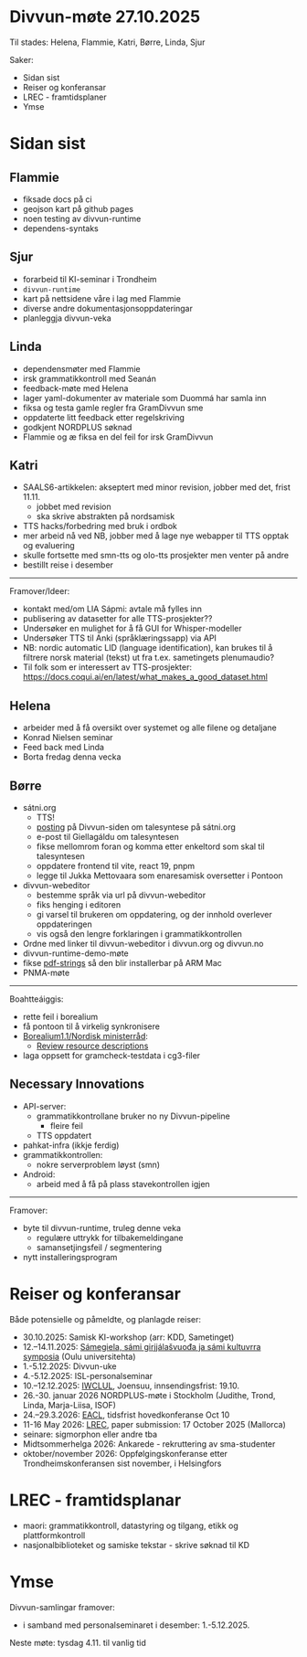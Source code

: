 # Divvun-møte 27.10.2025

Til stades: Helena, Flammie, Katri, Børre, Linda, Sjur

Saker:

- Sidan sist
- Reiser og konferansar
- LREC - framtidsplaner
- Ymse

# Sidan sist

## Flammie

* fiksade docs på ci
* geojson kart på github pages
* noen testing av divvun-runtime
* dependens-syntaks

## Sjur

- forarbeid til KI-seminar i Trondheim
- `divvun-runtime`
- kart på nettsidene våre i lag med Flammie
- diverse andre dokumentasjonsoppdateringar
- planleggja divvun-veka

## Linda

- dependensmøter med Flammie
- irsk grammatikkontroll med Seanán
- feedback-møte med Helena
- lager yaml-dokumenter av materiale som Duommá har samla inn
- fiksa og testa gamle regler fra GramDivvun sme
- oppdaterte litt feedback etter regelskriving
- godkjent NORDPLUS søknad
- Flammie og æ fiksa en del feil for irsk GramDivvun

## Katri

- SAALS6-artikkelen: akseptert med minor revision, jobber med det, frist 11.11.
    - jobbet med revision
    - ska skrive abstrakten på nordsamisk
- TTS hacks/forbedring med bruk i ordbok
- mer arbeid nå ved NB, jobber med å lage nye webapper til TTS opptak og evaluering
- skulle fortsette med smn-tts og olo-tts prosjekter men venter på andre 
- bestillt reise i desember 

---
Framover/Ideer:
- kontakt med/om LIA Sápmi: avtale må fylles inn
- publisering av datasetter for alle TTS-prosjekter??
- Undersøker en mulighet for å få GUI for Whisper-modeller
- Undersøker TTS til Anki (språklæringssapp) via API
- NB: nordic automatic LID (language
  identification), kan brukes til å filtrere norsk
  material (tekst) ut fra t.ex. sametingets
  plenumaudio?
- Til folk som er interessert av TTS-prosjekter: <https://docs.coqui.ai/en/latest/what_makes_a_good_dataset.html>

## Helena

- arbeider med å få oversikt over systemet og alle filene og detaljane
- Konrad Nielsen seminar 
- Feed back med Linda
- Borta fredag denna vecka

## Børre

- sátni.org
  - TTS!
  - [posting](https://www.facebook.com/Divvun/posts/pfbid02Tx1gCmLFNw324AUsv5yr16X8j1LgxdUVZ1Hrs9u6t8T2JaP5gBDqpAUbUJvpYGHol) på Divvun-siden om talesyntese på sátni.org
  - e-post til Giellagáldu om talesyntesen
  - fikse mellomrom foran og komma etter enkeltord som skal til talesyntesen
  - oppdatere frontend til vite, react 19, pnpm
  - legge til Jukka Mettovaara som enaresamisk oversetter i Pontoon
- divvun-webeditor
  - bestemme språk via url på divvun-webeditor
  - fiks henging i editoren
  - gi varsel til brukeren om oppdatering, og der innhold overlever oppdateringen
  - vis også den lengre forklaringen i grammatikkontrollen
- Ordne med linker til divvun-webeditor i divvun.org og divvun.no
- divvun-runtime-demo-møte
- fikse [pdf-strings](https://github.com/bbqsrc/pdf-strings) så den blir installerbar på ARM Mac
- PNMA-møte

---
Boahtteáiggis:
- rette feil i borealium
- få pontoon til å virkelig synkronisere
- [Borealium1.1/Nordisk ministerråd](https://github.com/orgs/borealium/projects/1):
    - [Review resource descriptions](https://github.com/borealium/borealium.org/issues/53)
- laga oppsett for gramcheck-testdata i cg3-filer


## Necessary Innovations

- API-server:
    - grammatikkontrollane bruker no ny Divvun-pipeline
        - fleire feil
    - TTS oppdatert
- pahkat-infra (ikkje ferdig)
- grammatikkontrollen:
    - nokre serverproblem løyst (smn)
- Android:
    - arbeid med å få på plass stavekontrollen igjen

---

Framover:

- byte til divvun-runtime, truleg denne veka
    - regulære uttrykk for tilbakemeldingane
    - samansetjingsfeil / segmentering
- nytt installeringsprogram

# Reiser og konferansar

Både potensielle og påmeldte, og planlagde reiser:

- 30.10.2025: Samisk KI-workshop (arr: KDD, Sametinget)
- 12.–14.11.2025: [Sámegiela, sámi girjjálašvuođa ja sámi kultuvrra symposia](https://www.giella.org/activities/2sYRWo6uaqFky5SkPzAkxF) (Oulu universitehta)
- 1.-5.12.2025: Divvun-uke
- 4.-5.12.2025: ISL-personalseminar
- 10.–12.12.2025: [IWCLUL](https://acl-sigur.github.io/iwclul2025.html), Joensuu, innsendingsfrist: 19.10.
- 26.-30. januar 2026 NORDPLUS-møte i Stockholm (Judithe, Trond, Linda, Marja-Liisa, ISOF)
- 24.–29.3.2026: [EACL](https://2026.eacl.org/calls/papers/), tidsfrist hovedkonferanse Oct 10 
- 11-16 May 2026: [LREC](https://lrec2026.info), paper submission: 17 October 2025 (Mallorca)
- seinare: sigmorphon eller andre tba
- Midtsommerhelga 2026: Ankarede - rekruttering av sma-studenter 
- oktober/november 2026: Oppfølgingskonferanse etter Trondheimskonferansen sist november, i Helsingfors

# LREC - framtidsplanar

- maori: grammatikkontroll, datastyring og tilgang, etikk og plattformkontroll
- nasjonalbiblioteket og samiske tekstar - skrive søknad til KD

# Ymse

Divvun-samlingar framover:
- i samband med personalseminaret i desember: 1.-5.12.2025.

Neste møte: tysdag 4.11. til vanlig tid
